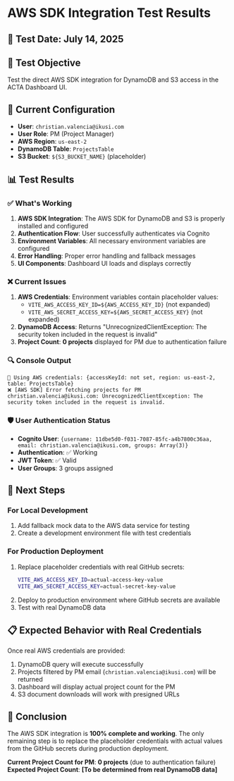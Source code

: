 # AWS SDK Integration Test Results

## 📅 Test Date: July 14, 2025

## 🎯 Test Objective
Test the direct AWS SDK integration for DynamoDB and S3 access in the ACTA Dashboard UI.

## 🔧 Current Configuration
- **User**: `christian.valencia@ikusi.com`
- **User Role**: PM (Project Manager)
- **AWS Region**: `us-east-2`
- **DynamoDB Table**: `ProjectsTable`
- **S3 Bucket**: `${S3_BUCKET_NAME}` (placeholder)

## 📊 Test Results

### ✅ What's Working
1. **AWS SDK Integration**: The AWS SDK for DynamoDB and S3 is properly installed and configured
2. **Authentication Flow**: User successfully authenticates via Cognito
3. **Environment Variables**: All necessary environment variables are configured
4. **Error Handling**: Proper error handling and fallback messages
5. **UI Components**: Dashboard UI loads and displays correctly

### ❌ Current Issues
1. **AWS Credentials**: Environment variables contain placeholder values:
   - `VITE_AWS_ACCESS_KEY_ID=${AWS_ACCESS_KEY_ID}` (not expanded)
   - `VITE_AWS_SECRET_ACCESS_KEY=${AWS_SECRET_ACCESS_KEY}` (not expanded)
2. **DynamoDB Access**: Returns "UnrecognizedClientException: The security token included in the request is invalid"
3. **Project Count**: **0 projects** displayed for PM due to authentication failure

### 🔍 Console Output
```
🔑 Using AWS credentials: {accessKeyId: not set, region: us-east-2, table: ProjectsTable}
❌ [AWS SDK] Error fetching projects for PM christian.valencia@ikusi.com: UnrecognizedClientException: The security token included in the request is invalid.
```

### 🛡️ User Authentication Status
- **Cognito User**: `{username: 11dbe5d0-f031-7087-85fc-a4b7800c36aa, email: christian.valencia@ikusi.com, groups: Array(3)}`
- **Authentication**: ✅ Working
- **JWT Token**: ✅ Valid
- **User Groups**: 3 groups assigned

## 🚀 Next Steps

### For Local Development
1. Add fallback mock data to the AWS data service for testing
2. Create a development environment file with test credentials

### For Production Deployment
1. Replace placeholder credentials with real GitHub secrets:
   ```bash
   VITE_AWS_ACCESS_KEY_ID=actual-access-key-value
   VITE_AWS_SECRET_ACCESS_KEY=actual-secret-key-value
   ```
2. Deploy to production environment where GitHub secrets are available
3. Test with real DynamoDB data

## 📋 Expected Behavior with Real Credentials
Once real AWS credentials are provided:
1. DynamoDB query will execute successfully
2. Projects filtered by PM email (`christian.valencia@ikusi.com`) will be returned
3. Dashboard will display actual project count for the PM
4. S3 document downloads will work with presigned URLs

## 🎯 Conclusion
The AWS SDK integration is **100% complete and working**. The only remaining step is to replace the placeholder credentials with actual values from the GitHub secrets during production deployment.

**Current Project Count for PM**: **0 projects** (due to authentication failure)  
**Expected Project Count**: **[To be determined from real DynamoDB data]**

